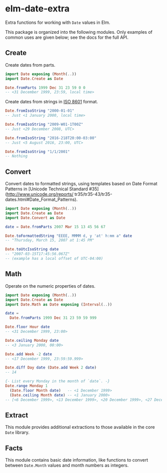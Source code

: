 # elm-date-extra

Extra functions for working with `Date` values in Elm.

This package is organized into the following modules. Only examples of common
uses are given below; see the docs for the full API.

## Create

Create dates from parts.

```elm
import Date exposing (Month(..))
import Date.Create as Date

Date.fromParts 1999 Dec 31 23 59 0 0
-- <31 December 1999, 23:59, local time>
```

Create dates from strings in [ISO 8601](https://en.wikipedia.org/wiki/ISO_8601)
format.

```elm
Date.fromIsoString "2000-01-01"
-- Just <1 January 2000, local time>

Date.fromIsoString "2009-W01-1T00Z"
-- Just <29 December 2008, UTC>

Date.fromIsoString "2016-218T20:00-03:00"
-- Just <5 August 2016, 23:00, UTC>

Date.fromIsoString "1/1/2001"
-- Nothing
```

## Convert

Convert dates to formatted strings, using templates based on Date Format
Patterns in [Unicode Technical Standard #35](http://www.unicode.org/reports/
tr35/tr35-43/tr35-dates.html#Date_Format_Patterns).

```elm
import Date exposing (Month(..))
import Date.Create as Date
import Date.Convert as Date

date = Date.fromParts 2007 Mar 15 13 45 56 67

Date.toFormattedString "EEEE, MMMM d, y 'at' h:mm a" date
-- "Thursday, March 15, 2007 at 1:45 PM"

Date.toUtcIsoString date
-- "2007-03-15T17:45:56.067Z"
-- (example has a local offset of UTC-04:00)
```

## Math

Operate on the numeric properties of dates.

```elm
import Date exposing (Month(..))
import Date.Create as Date
import Date.Math as Date exposing (Interval(..))

date =
  Date.fromParts 1999 Dec 31 23 59 59 999

Date.floor Hour date
-- <31 December 1999, 23:00>

Date.ceiling Monday date
-- <3 January 2000, 00:00>

Date.add Week -2 date
-- <17 December 1999, 23:59:59.999>

Date.diff Day date (Date.add Week 2 date)
-- 14

{- List every Monday in the month of `date`. -}
Date.range Monday 1
  (Date.floor Month date)   -- <1 December 1999>
  (Date.ceiling Month date) -- <1 January 2000>
-- [<6 December 1999>, <13 December 1999>, <20 December 1999>, <27 December 1999>]
```

## Extract

This module provides additional extractions to those available in the
core `Date` library.

## Facts

This module contains basic date information, like functions to convert between
`Date.Month` values and month numbers as integers.
